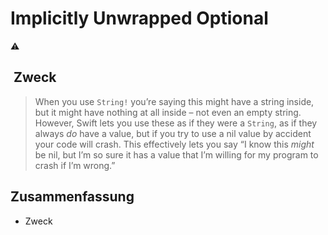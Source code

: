 # Implicitly Unwrapped Optional
⚠️

##  Zweck
> When you use  `String!`  you’re saying this might have a string inside, but it might have nothing at all inside – not even an empty string. However, Swift lets you use these as if they were a  `String`, as if they always  _do_  have a value, but if you try to use a nil value by accident your code will crash. This effectively lets you say “I know this  _might_  be nil, but I’m so sure it has a value that I’m willing for my program to crash if I’m wrong.”

## Zusammenfassung
- Zweck

